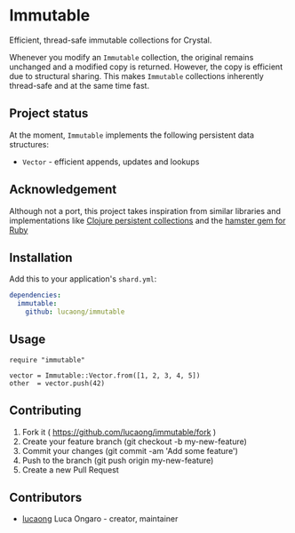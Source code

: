 # Immutable

Efficient, thread-safe immutable collections for Crystal.

Whenever you modify an `Immutable` collection, the original remains unchanged
and a modified copy is returned. However, the copy is efficient due to
structural sharing. This makes `Immutable` collections inherently thread-safe
and at the same time fast.


## Project status

At the moment, `Immutable` implements the following persistent data structures:

  - `Vector` - efficient appends, updates and lookups


## Acknowledgement

Although not a port, this project takes inspiration from similar libraries and
implementations like [Clojure persistent
collections](http://clojure.org/reference/data_structures) and the [hamster gem
for Ruby](https://github.com/hamstergem/hamster)


## Installation

Add this to your application's `shard.yml`:

```yaml
dependencies:
  immutable:
    github: lucaong/immutable
```


## Usage

```crystal
require "immutable"

vector = Immutable::Vector.from([1, 2, 3, 4, 5])
other  = vector.push(42)
```


## Contributing

1. Fork it ( https://github.com/lucaong/immutable/fork )
2. Create your feature branch (git checkout -b my-new-feature)
3. Commit your changes (git commit -am 'Add some feature')
4. Push to the branch (git push origin my-new-feature)
5. Create a new Pull Request

## Contributors

- [lucaong](https://github.com/lucaong) Luca Ongaro - creator, maintainer
